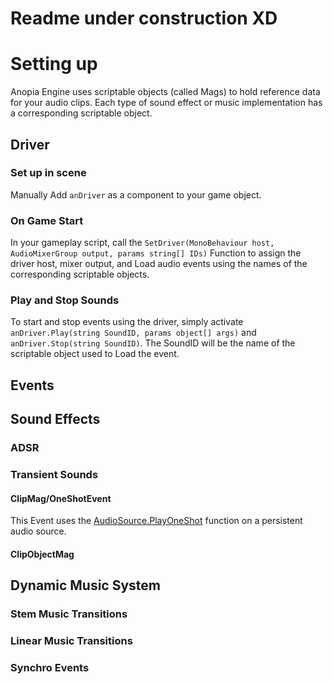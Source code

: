 # Readme under construction XD
# Setting up
Anopia Engine uses scriptable objects (called Mags) to hold reference data for your audio clips.
Each type of sound effect or music implementation has a corresponding scriptable object.
## Driver
### Set up in scene
Manually Add `anDriver` as a component to your game object.
### On Game Start
In your gameplay script, call the `SetDriver(MonoBehaviour host, AudioMixerGroup output, params string[] IDs)` Function to assign the driver host, mixer output, and Load audio events using the names of the corresponding scriptable objects.
### Play and Stop Sounds
To start and stop events using the driver, simply activate `anDriver.Play(string SoundID, params object[] args)` and `anDriver.Stop(string SoundID)`. The SoundID will be the name of the scriptable object used to Load the event.
## Events

## Sound Effects
### ADSR
### Transient Sounds
#### ClipMag/OneShotEvent
This Event uses the [AudioSource.PlayOneShot](https://docs.unity3d.com/ScriptReference/AudioSource.PlayOneShot.html) function on a persistent audio source.
#### ClipObjectMag
## Dynamic Music System
### Stem Music Transitions
### Linear Music Transitions
### Synchro Events
